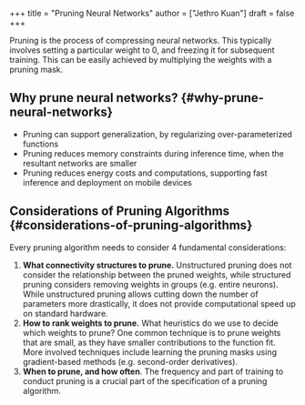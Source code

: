 +++
title = "Pruning Neural Networks"
author = ["Jethro Kuan"]
draft = false
+++

Pruning is the process of compressing neural networks. This typically involves
setting a particular weight to 0, and freezing it for subsequent training. This
can be easily achieved by multiplying the weights with a pruning mask.


## Why prune neural networks? {#why-prune-neural-networks}

-   Pruning can support generalization, by regularizing over-parameterized functions
-   Pruning reduces memory constraints during inference time, when the resultant
    networks are smaller
-   Pruning reduces energy costs and computations, supporting fast inference and
    deployment on mobile devices


## Considerations of Pruning Algorithms {#considerations-of-pruning-algorithms}

Every pruning algorithm needs to consider 4 fundamental considerations:

1.  **What connectivity structures to prune.** Unstructured pruning does not
    consider the relationship between the pruned weights, while structured
    pruning considers removing weights in groups (e.g. entire neurons). While
    unstructured pruning allows cutting down the number of parameters more
    drastically, it does not provide computational speed up on standard hardware.
2.  **How to rank weights to prune.** What heuristics do we use to decide which
    weights to prune? One common technique is to prune weights that are small, as
    they have smaller contributions to the function fit. More involved techniques
    include learning the pruning masks using gradient-based methods (e.g.
    second-order derivatives).
3.  **When to prune, and how often**. The frequency and part of training to conduct
    pruning is a crucial part of the specification of a pruning algorithm.